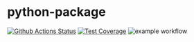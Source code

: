 # python-package

[![Github Actions Status](https://github.com/vzorenko/python-project-lvl1/workflows/MyCheck/badge.svg)](https://github.com/vzorenko/python-project-lvl1/actions)
[![Test Coverage](https://api.codeclimate.com/v1/badges/a99a88d28ad37a79dbf6/test_coverage)](https://codeclimate.com/github/codeclimate/codeclimate/test_coverage)
![example workflow](https://github.com/vzorenko/python-project-lvl1/actions/workflows/hexlet-check.yml/badge.svg)
